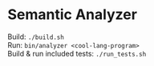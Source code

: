 # Semantic Analyzer
Build: `./build.sh`<br>
Run: `bin/analyzer <cool-lang-program>`<br>
Build & run included tests: `./run_tests.sh`